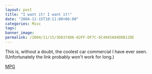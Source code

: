 ```yaml
---
layout: post
title: "I want it! I want it!"
date: "2004-11-15T10:11:00+06:00"
categories: Misc 
tags: 
banner_image: 
permalink: /2004/11/15/3D8374D6-02FF-DF7C-6C4045A94DDB12DE
---
```


This is, without a doubt, the coolest car commercial I have ever seen. (Unfortunately the link probably won't work for long.)

<a href="http://uk.download.yahoo.com/ne/fu/oa/eurcncs185030.mpg">MPG</a>